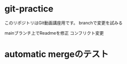 # git-practice
このリポジトリはGit動画講座用です。
branchで変更を試みる

mainブランチ上でReadmeを修正
コンフリクト変更
# automatic mergeのテスト

